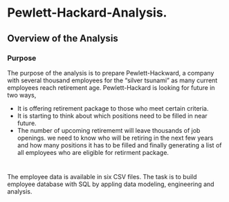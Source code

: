 # Pewlett-Hackard-Analysis.
## Overview of the Analysis
### Purpose
The purpose of the analysis is to prepare Pewlett-Hackward, a company with several thousand employees for the “silver tsunami” as many current employees reach retirement age. Pewlett-Hackard is looking for future in two ways, 
* It is offering retirement package to those who meet certain criteria. 
* It is starting to think about which positions need to be filled in near future. 
* The number of upcoming retirememt will leave thousands of job openings.
we need to know who will be retiring in the next few years and how many positions it has to be filled and finally generating a list of all employees who are eligible for retirment package. 
# 
The employee data is available in six CSV files.
The task is to build employee database with SQL by appling data modeling, engineering and analysis.

